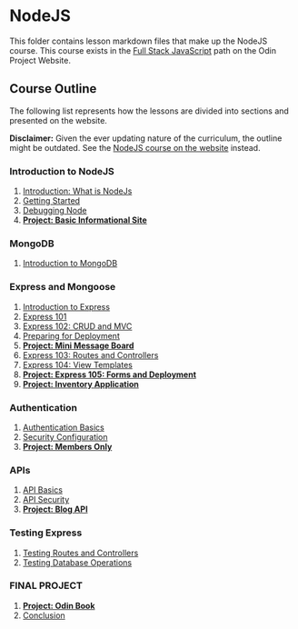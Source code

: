 # NodeJS

This folder contains lesson markdown files that make up the NodeJS course. This course exists in the [Full Stack JavaScript](https://www.theodinproject.com/paths/full-stack-javascript/) path on the Odin Project Website.

## Course Outline

The following list represents how the lessons are divided into sections and presented on the website.

**Disclaimer:** Given the ever updating nature of the curriculum, the outline might be outdated. See the [NodeJS course on the website](https://www.theodinproject.com/paths/full-stack-javascript/courses/nodejs)
instead.

### Introduction to NodeJS

1. [Introduction: What is NodeJs](./introduction_to_nodeJS/introduction_what_is_nodeJS.md)
2. [Getting Started](./introduction_to_nodeJS/getting_started.md)
3. [Debugging Node](./introduction_to_nodeJS/debugging_node.md)
4. [**Project: Basic Informational Site**](./introduction_to_nodeJS/project_basic_informational_site.md)

### MongoDB

1. [Introduction to MongoDB](./mongoDB/intro_to_mongoDB.md)

### Express and Mongoose

1. [Introduction to Express](./express_and_mongoose/introduction_to_express.md)
2. [Express 101](./express_and_mongoose/express_101.md)
3. [Express 102: CRUD and MVC](./express_and_mongoose/express_102_crud_and_mvc.md)
4. [Preparing for Deployment](./express_and_mongoose/deployment.md)
5. [**Project: Mini Message Board**](./express_and_mongoose/project_mini_message_board.md)
6. [Express 103: Routes and Controllers ](./express_and_mongoose/express_103_routes_and_controllers.md)
7. [Express 104: View Templates](./express_and_mongoose//express_104_view_templates.md)
8. [**Project: Express 105: Forms and Deployment**](./express_and_mongoose/project_express_105_forms_and_deployment.md)
9. [**Project: Inventory Application**](./express_and_mongoose/project_inventory_application.md)

### Authentication

1. [Authentication Basics](./authentication/authentication_basics.md)
2. [Security Configuration](./authentication/security_configuration.md)
3. [**Project: Members Only**](./authentication/project_members_only.md)

### APIs

1. [API Basics](./apis/api_basics.md)
2. [API Security](./apis/api_security.md)
3. [**Project: Blog API**](./apis/project_blog_api.md)

### Testing Express

1. [Testing Routes and Controllers](./testing_express/testing_routes_and_controllers.md)
2. [Testing Database Operations](./testing_express/testing_database_operations.md)

### FINAL PROJECT

1. [**Project: Odin Book**](./final_project/project_odin_book.md)
2. [Conclusion](./final_project/conclusion.md)
